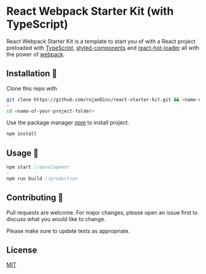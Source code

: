 # React Webpack Starter Kit (with TypeScript)

React Webpack Starter Kit is a template to start you of with a React project preloaded with [TypeScript](https://www.typescriptlang.org/), [styled-components](https://www.styled-components.com/) and [react-hot-loader](https://github.com/gaearon/react-hot-loader) all with the power of [webpack](https://webpack.js.org/).

## Installation 🚚

Clone this repo with

```bash
git clone https://github.com/rojanDinc/react-starter-kit.git && <name-of-your-project-folder>
-
cd <name-of-your-project-folder>
```

Use the package manager [npm](https://www.npmjs.com/) to install project.

```bash
npm install
```

## Usage 🚀

```javascript
npm start //development
-
npm run build //production
```

## Contributing 💁

Pull requests are welcome. For major changes, please open an issue first to discuss what you would like to change.

Please make sure to update tests as appropriate.

## License

[MIT](https://choosealicense.com/licenses/mit/)
